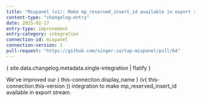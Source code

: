 ```yaml
---
title: "Mixpanel (v1): Make mp_reserved_insert_id available in export stream"
content-type: "changelog-entry"
date: 2025-02-17
entry-type: improvement
entry-category: integration
connection-id: mixpanel
connection-version: 1
pull-request: "https://github.com/singer-io/tap-mixpanel/pull/64"
---
```

{ site.data.changelog.metadata.single-integration | flatify }

We've improved our { this-connection.display_name } (v{ this-connection.this-version }) integration to make mp_reserved_insert_id available in export stream.